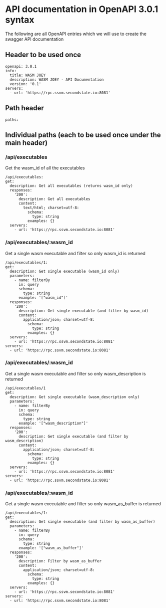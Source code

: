 # API documentation in OpenAPI 3.0.1 syntax
The following are all OpenAPI entries which we will use to create the swagger API documentation

## Header to be used once
```
openapi: 3.0.1
info:
  title: WASM JOEY
  description: WASM JOEY - API Documentation
  version: '0.1'
servers:
  - url: 'https://rpc.ssvm.secondstate.io:8081'
```

## Path header 
```
paths:
```
## Individual paths (each to be used once under the main header)

### /api/executables
Get the wasm_id of all the executables
```
/api/executables:
get:
  description: Get all executables (returns wasm_id only)
  responses:
    '200':
      description: Get all executables
      content:
        text/html; charset=utf-8:
          schema:
            type: string
          examples: {}
  servers:
    - url: 'https://rpc.ssvm.secondstate.io:8081'
```
### /api/executables/:wasm_id
Get a single wasm executable and filter so only wasm_id is returned
```
/api/executables/1:
get:
  description: Get single executable (wasm_id only)
  parameters:
    - name: filterBy
      in: query
      schema:
        type: string
      example: '["wasm_id"]'
  responses:
    '200':
      description: Get single executable (and filter by wasm_id)
      content:
        application/json; charset=utf-8:
          schema:
            type: string
          examples: {}
  servers:
    - url: 'https://rpc.ssvm.secondstate.io:8081'
servers:
  - url: 'https://rpc.ssvm.secondstate.io:8081'
```

###  /api/executables/:wasm_id
Get a single wasm executable and filter so only wasm_description is returned
```
/api/executables/1
get:
  description: Get single executable (wasm_description only)
  parameters:
    - name: filterBy
      in: query
      schema:
        type: string
      example: '["wasm_description"]'
  responses:
    '200':
      description: Get single executable (and filter by wasm_description)
      content:
        application/json; charset=utf-8:
          schema:
            type: string
          examples: {}
  servers:
    - url: 'https://rpc.ssvm.secondstate.io:8081'
servers:
  - url: 'https://rpc.ssvm.secondstate.io:8081'
```

### /api/executables/:wasm_id
Get a single wasm executable and filter so only wasm_as_buffer is returned
```
/api/executables/1:
get:
  description: Get single executable (and filter by wasm_as_buffer)
  parameters:
    - name: filterBy
      in: query
      schema:
        type: string
      example: '["wasm_as_buffer"]'
  responses:
    '200':
      description: Filter by wasm_as_buffer
      content:
        application/json; charset=utf-8:
          schema:
            type: string
          examples: {}
  servers:
    - url: 'https://rpc.ssvm.secondstate.io:8081'
servers:
  - url: 'https://rpc.ssvm.secondstate.io:8081'
```